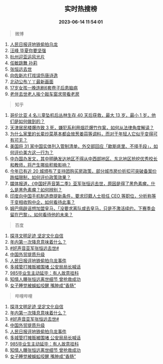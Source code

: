 <div align="center"><h2>实时热搜榜</h2><h4>2023-06-14 11:54:01</h4></div>

> 微博  

1. [人民日报评地铁偷拍乌龙](https://s.weibo.com/weibo?q=%23%E4%BA%BA%E6%B0%91%E6%97%A5%E6%8A%A5%E8%AF%84%E5%9C%B0%E9%93%81%E5%81%B7%E6%8B%8D%E4%B9%8C%E9%BE%99%23&t=31&band_rank=1&Refer=top)<br />
2. [汪峰 毕夏你要坚强](https://s.weibo.com/weibo?q=%E6%B1%AA%E5%B3%B0%20%E6%AF%95%E5%A4%8F%E4%BD%A0%E8%A6%81%E5%9D%9A%E5%BC%BA&t=31&band_rank=2&Refer=top)<br />
3. [杭州迎亚运风光片](https://s.weibo.com/weibo?q=%23%E6%9D%AD%E5%B7%9E%E8%BF%8E%E4%BA%9A%E8%BF%90%E9%A3%8E%E5%85%89%E7%89%87%23&t=31&band_rank=3&Refer=top)<br />
4. [任敏跳舞 孙莉](https://s.weibo.com/weibo?q=%E4%BB%BB%E6%95%8F%E8%B7%B3%E8%88%9E%20%E5%AD%99%E8%8E%89&t=31&band_rank=4&Refer=top)<br />
5. [张恒远去世](https://s.weibo.com/weibo?q=%23%E5%BC%A0%E6%81%92%E8%BF%9C%E5%8E%BB%E4%B8%96%23&t=31&band_rank=5&Refer=top)<br />
6. [向佐新片打戏误伤唐诗逸](https://s.weibo.com/weibo?q=%23%E5%90%91%E4%BD%90%E6%96%B0%E7%89%87%E6%89%93%E6%88%8F%E8%AF%AF%E4%BC%A4%E5%94%90%E8%AF%97%E9%80%B8%23&t=31&band_rank=6&Refer=top)<br />
7. [北动公布丫丫最新画面](https://s.weibo.com/weibo?q=%23%E5%8C%97%E5%8A%A8%E5%85%AC%E5%B8%83%E4%B8%AB%E4%B8%AB%E6%9C%80%E6%96%B0%E7%94%BB%E9%9D%A2%23&t=31&band_rank=7&Refer=top)<br />
8. [17岁女孩一晚连刷6套卷子后患脑病](https://s.weibo.com/weibo?q=%2317%E5%B2%81%E5%A5%B3%E5%AD%A9%E4%B8%80%E6%99%9A%E8%BF%9E%E5%88%B76%E5%A5%97%E5%8D%B7%E5%AD%90%E5%90%8E%E6%82%A3%E8%84%91%E7%97%85%23&t=31&band_rank=8&Refer=top)<br />
9. [老伴去世老人挨个敲车窗求带看老房](https://s.weibo.com/weibo?q=%23%E8%80%81%E4%BC%B4%E5%8E%BB%E4%B8%96%E8%80%81%E4%BA%BA%E6%8C%A8%E4%B8%AA%E6%95%B2%E8%BD%A6%E7%AA%97%E6%B1%82%E5%B8%A6%E7%9C%8B%E8%80%81%E6%88%BF%23&t=31&band_rank=9&Refer=top)<br />

> 知乎  

1. [哥伦比亚 4 名儿童坠机后丛林生存 40 天后获救，最大 13 岁，最小 1 岁，他们是如何做到的？](https://www.zhihu.com/question/605847291)<br />
2. [天津居民楼爆炸致 3 死，嫌犯系利用烟花爆竹作案，如何从法律角度解读？](https://www.zhihu.com/question/606506953)<br />
3. [为什么家里的长辈炒菜基本都会放葱姜蒜等调料，而对于年轻人它似乎变得可有可无？](https://www.zhihu.com/question/605464337)<br />
4. [美国将 31 家中国实体列入管制清单，外交部回应「歇斯底里、不择手段」，如何评价美方这一行为？](https://www.zhihu.com/question/606370209)<br />
5. [中办国办发文，其中明确发达地区不得从中西部地区、东北地区抢挖优秀校长和教师，将产生哪些积极影响？](https://www.zhihu.com/question/606427991)<br />
6. [今年已有近 20 城颁布了支持团购买房政策，部分城市房价折扣可突破备案价跌幅限制，如何评价政策效果？](https://www.zhihu.com/question/605669004)<br />
7. [媒体报道，《中国好声音第二季》亚军张恒远去世，原因是得了黑色素瘤，什么是黑色素瘤？如何辨别？](https://www.zhihu.com/question/606511957)<br />
8. [印度向中国手机制造商提新条件，要求印籍人士担任 CEO 等职位，分析称等于变相收购中企，如何看待此事？](https://www.zhihu.com/question/606514618)<br />
9. [姆巴佩辟谣想加盟皇马，「没要求离队或去皇马，只是不激活续约，下赛季会留在巴黎」，如何看待他的未来？](https://www.zhihu.com/question/606525340)<br />

> 百度  

1. [探寻文明足迹 坚定文化自信](https://www.baidu.com/s?wd=%E6%8E%A2%E5%AF%BB%E6%96%87%E6%98%8E%E8%B6%B3%E8%BF%B9+%E5%9D%9A%E5%AE%9A%E6%96%87%E5%8C%96%E8%87%AA%E4%BF%A1&sa=fyb_news&rsv_dl=fyb_news)<br />
2. [年内第一次降息意味着什么？](https://www.baidu.com/s?wd=%E5%B9%B4%E5%86%85%E7%AC%AC%E4%B8%80%E6%AC%A1%E9%99%8D%E6%81%AF%E6%84%8F%E5%91%B3%E7%9D%80%E4%BB%80%E4%B9%88%EF%BC%9F&sa=fyb_news&rsv_dl=fyb_news)<br />
3. [#好声音亚军张恒远去世#](https://www.baidu.com/s?wd=%23%E5%A5%BD%E5%A3%B0%E9%9F%B3%E4%BA%9A%E5%86%9B%E5%BC%A0%E6%81%92%E8%BF%9C%E5%8E%BB%E4%B8%96%23&sa=fyb_news&rsv_dl=fyb_news)<br />
4. [中国外贸提质升级](https://www.baidu.com/s?wd=%E4%B8%AD%E5%9B%BD%E5%A4%96%E8%B4%B8%E6%8F%90%E8%B4%A8%E5%8D%87%E7%BA%A7&sa=fyb_news&rsv_dl=fyb_news)<br />
5. [人民日报评地铁偷拍乌龙事件](https://www.baidu.com/s?wd=%E4%BA%BA%E6%B0%91%E6%97%A5%E6%8A%A5%E8%AF%84%E5%9C%B0%E9%93%81%E5%81%B7%E6%8B%8D%E4%B9%8C%E9%BE%99%E4%BA%8B%E4%BB%B6&sa=fyb_news&rsv_dl=fyb_news)<br />
6. [多城管打摊贩被围堵 公安局局长喊话](https://www.baidu.com/s?wd=%E5%A4%9A%E5%9F%8E%E7%AE%A1%E6%89%93%E6%91%8A%E8%B4%A9%E8%A2%AB%E5%9B%B4%E5%A0%B5+%E5%85%AC%E5%AE%89%E5%B1%80%E5%B1%80%E9%95%BF%E5%96%8A%E8%AF%9D&sa=fyb_news&rsv_dl=fyb_news)<br />
7. [985毕业生主动延毕：有人故意挂科](https://www.baidu.com/s?wd=985%E6%AF%95%E4%B8%9A%E7%94%9F%E4%B8%BB%E5%8A%A8%E5%BB%B6%E6%AF%95%EF%BC%9A%E6%9C%89%E4%BA%BA%E6%95%85%E6%84%8F%E6%8C%82%E7%A7%91&sa=fyb_news&rsv_dl=fyb_news)<br />
8. [知情人曝张恒远离世细节 曾抢救成功](https://www.baidu.com/s?wd=%E7%9F%A5%E6%83%85%E4%BA%BA%E6%9B%9D%E5%BC%A0%E6%81%92%E8%BF%9C%E7%A6%BB%E4%B8%96%E7%BB%86%E8%8A%82+%E6%9B%BE%E6%8A%A2%E6%95%91%E6%88%90%E5%8A%9F&sa=fyb_news&rsv_dl=fyb_news)<br />
9. [女子睡觉被蜈蚣咬醒 嘴肿成“香肠”](https://www.baidu.com/s?wd=%E5%A5%B3%E5%AD%90%E7%9D%A1%E8%A7%89%E8%A2%AB%E8%9C%88%E8%9A%A3%E5%92%AC%E9%86%92+%E5%98%B4%E8%82%BF%E6%88%90%E2%80%9C%E9%A6%99%E8%82%A0%E2%80%9D&sa=fyb_news&rsv_dl=fyb_news)<br />

> 哔哩哔哩  

1. [探寻文明足迹 坚定文化自信](https://www.baidu.com/s?wd=%E6%8E%A2%E5%AF%BB%E6%96%87%E6%98%8E%E8%B6%B3%E8%BF%B9+%E5%9D%9A%E5%AE%9A%E6%96%87%E5%8C%96%E8%87%AA%E4%BF%A1&sa=fyb_news&rsv_dl=fyb_news)<br />
2. [年内第一次降息意味着什么？](https://www.baidu.com/s?wd=%E5%B9%B4%E5%86%85%E7%AC%AC%E4%B8%80%E6%AC%A1%E9%99%8D%E6%81%AF%E6%84%8F%E5%91%B3%E7%9D%80%E4%BB%80%E4%B9%88%EF%BC%9F&sa=fyb_news&rsv_dl=fyb_news)<br />
3. [#好声音亚军张恒远去世#](https://www.baidu.com/s?wd=%23%E5%A5%BD%E5%A3%B0%E9%9F%B3%E4%BA%9A%E5%86%9B%E5%BC%A0%E6%81%92%E8%BF%9C%E5%8E%BB%E4%B8%96%23&sa=fyb_news&rsv_dl=fyb_news)<br />
4. [中国外贸提质升级](https://www.baidu.com/s?wd=%E4%B8%AD%E5%9B%BD%E5%A4%96%E8%B4%B8%E6%8F%90%E8%B4%A8%E5%8D%87%E7%BA%A7&sa=fyb_news&rsv_dl=fyb_news)<br />
5. [人民日报评地铁偷拍乌龙事件](https://www.baidu.com/s?wd=%E4%BA%BA%E6%B0%91%E6%97%A5%E6%8A%A5%E8%AF%84%E5%9C%B0%E9%93%81%E5%81%B7%E6%8B%8D%E4%B9%8C%E9%BE%99%E4%BA%8B%E4%BB%B6&sa=fyb_news&rsv_dl=fyb_news)<br />
6. [多城管打摊贩被围堵 公安局局长喊话](https://www.baidu.com/s?wd=%E5%A4%9A%E5%9F%8E%E7%AE%A1%E6%89%93%E6%91%8A%E8%B4%A9%E8%A2%AB%E5%9B%B4%E5%A0%B5+%E5%85%AC%E5%AE%89%E5%B1%80%E5%B1%80%E9%95%BF%E5%96%8A%E8%AF%9D&sa=fyb_news&rsv_dl=fyb_news)<br />
7. [985毕业生主动延毕：有人故意挂科](https://www.baidu.com/s?wd=985%E6%AF%95%E4%B8%9A%E7%94%9F%E4%B8%BB%E5%8A%A8%E5%BB%B6%E6%AF%95%EF%BC%9A%E6%9C%89%E4%BA%BA%E6%95%85%E6%84%8F%E6%8C%82%E7%A7%91&sa=fyb_news&rsv_dl=fyb_news)<br />
8. [知情人曝张恒远离世细节 曾抢救成功](https://www.baidu.com/s?wd=%E7%9F%A5%E6%83%85%E4%BA%BA%E6%9B%9D%E5%BC%A0%E6%81%92%E8%BF%9C%E7%A6%BB%E4%B8%96%E7%BB%86%E8%8A%82+%E6%9B%BE%E6%8A%A2%E6%95%91%E6%88%90%E5%8A%9F&sa=fyb_news&rsv_dl=fyb_news)<br />
9. [女子睡觉被蜈蚣咬醒 嘴肿成“香肠”](https://www.baidu.com/s?wd=%E5%A5%B3%E5%AD%90%E7%9D%A1%E8%A7%89%E8%A2%AB%E8%9C%88%E8%9A%A3%E5%92%AC%E9%86%92+%E5%98%B4%E8%82%BF%E6%88%90%E2%80%9C%E9%A6%99%E8%82%A0%E2%80%9D&sa=fyb_news&rsv_dl=fyb_news)<br />
